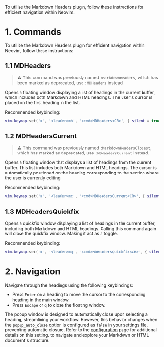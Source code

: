 To utilize the Markdown Headers plugin, follow these instructions for efficient
navigation within Neovim.

# 1. Commands

To utilize the Markdown Headers plugin for efficient navigation within Neovim,
follow these instructions:

## 1.1 MDHeaders

> :warning: This command was previously named `:MarkdownHeaders`, which has been
marked as deprecated, use `:MDHeaders` instead.

Opens a floating window displaying a list of headings in the current buffer,
which includes both Markdown and HTML headings. The user's cursor is placed
on the first heading in the list.

Recommended keybinding:

```lua
vim.keymap.set('n', '<leader>mh', '<cmd>MDHeaders<CR>', { silent = true })
```

## 1.2 MDHeadersCurrent

> :warning: This command was previously named `:MarkdownHeadersClosest`, which has
marked as deprecated, use `:MDHeadersCurrent` instead.

Opens a floating window that displays a list of headings from the current
buffer. This list includes both Markdown and HTML headings. The cursor is
automatically positioned on the heading corresponding to the section where the
user is currently editing.

Recommended keybinding:

```lua
vim.keymap.set('n', '<leader>mc', '<cmd>MDHeadersCurrent<CR>', { silent = true })
```

## 1.3 MDHeadersQuickfix

Opens a quickfix window displaying a list of headings in the current buffer,
including both Markdown and HTML headings. Calling this command again will
close the quickfix window. Making it act as a toggle.

Recommended keybinding:

```lua
vim.keymap.set('n', '<leader>mq', '<cmd>MDHeadersQuickfix<CR>', { silent = true })
```

# 2. Navigation

Navigate through the headings using the following keybindings:

- Press `Enter` on a heading to move the cursor to the corresponding heading in
  the main window.
- Press `Escape` or `q` to close the floating window.

The popup window is designed to automatically close upon selecting a heading,
streamlining your workflow. However, this behavior changes when the
`popup_auto_close` option is configured as `false` in your settings file,
preventing automatic closure. Refer to the
[configuration](https://github.com/AntonVanAssche/md-headers.nvim/wiki/Configuration)
page for additional details on this setting.
to navigate and explore your Markdown or HTML document's structure.
